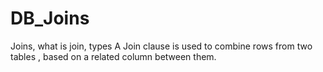 # DB_Joins
Joins, what is join, types
A Join clause is used to combine rows from two tables , based on a related column between them.
